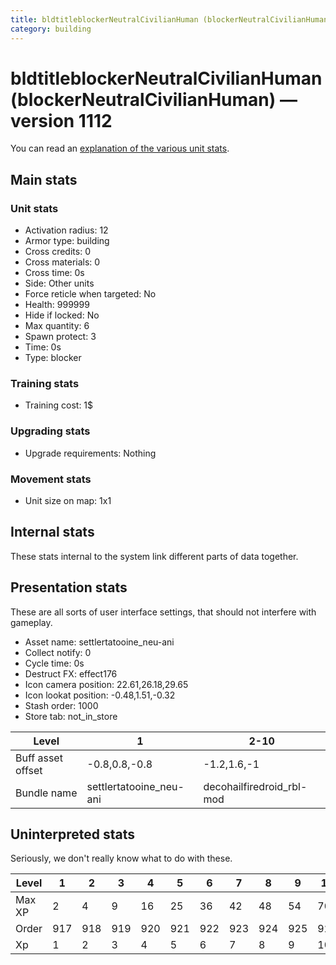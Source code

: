 ```yaml
---
title: bldtitleblockerNeutralCivilianHuman (blockerNeutralCivilianHuman)
category: building
---
```


# bldtitleblockerNeutralCivilianHuman (blockerNeutralCivilianHuman) — version 1112

You can read an [explanation  of the various unit stats](unitexplained.md).

## Main stats

### Unit stats

  * Activation radius: 12
  * Armor type: building
  * Cross credits: 0
  * Cross materials: 0
  * Cross time: 0s
  * Side: Other units
  * Force reticle when targeted: No
  * Health: 999999
  * Hide if locked: No
  * Max quantity: 6
  * Spawn protect: 3
  * Time: 0s
  * Type: blocker

### Training stats

  * Training cost: 1$

### Upgrading stats

  * Upgrade requirements: Nothing

### Movement stats

  * Unit size on map: 1x1

## Internal stats

These stats internal to the system link different parts of data together.


## Presentation stats

These are all sorts of user interface settings, that should not interfere with gameplay.

  * Asset name: settlertatooine_neu-ani
  * Collect notify: 0
  * Cycle time: 0s
  * Destruct FX: effect176
  * Icon camera position: 22.61,26.18,29.65
  * Icon lookat position: -0.48,1.51,-0.32
  * Stash order: 1000
  * Store tab: not_in_store

|Level            |1                      |2-10                     |
|-----------------|-----------------------|-------------------------|
|Buff asset offset|-0.8,0.8,-0.8          |-1.2,1.6,-1              |
|Bundle name      |settlertatooine_neu-ani|decohailfiredroid_rbl-mod|


## Uninterpreted stats

Seriously, we don't really know what to do with these.

|Level |1  |2  |3  |4  |5  |6  |7  |8  |9  |10 |
|------|---|---|---|---|---|---|---|---|---|---|
|Max XP|2  |4  |9  |16 |25 |36 |42 |48 |54 |70 |
|Order |917|918|919|920|921|922|923|924|925|926|
|Xp    |1  |2  |3  |4  |5  |6  |7  |8  |9  |10 |


